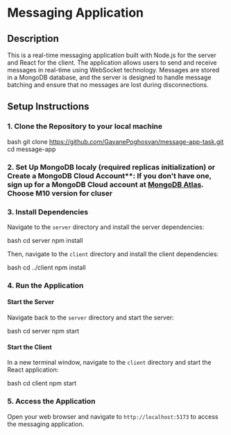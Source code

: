 # Messaging Application

## Description

This is a real-time messaging application built with Node.js for the server and React for the client. The application allows users to send and receive messages in real-time using WebSocket technology. Messages are stored in a MongoDB database, and the server is designed to handle message batching and ensure that no messages are lost during disconnections.

## Setup Instructions

### 1. Clone the Repository to your local machine

bash
git clone https://github.com/GayanePoghosyan/message-app-task.git
cd message-app

### 2. Set Up MongoDB localy (required replicas initialization) or Create a MongoDB Cloud Account**: If you don't have one, sign up for a MongoDB Cloud account at [MongoDB Atlas](https://www.mongodb.com/cloud/atlas). Choose M10 version for cluser

### 3. Install Dependencies

Navigate to the `server` directory and install the server dependencies:

bash
cd server
npm install

Then, navigate to the `client` directory and install the client dependencies:

bash
cd ../client
npm install


### 4. Run the Application

#### Start the Server

Navigate back to the `server` directory and start the server:

bash
cd server
npm start


#### Start the Client

In a new terminal window, navigate to the `client` directory and start the React application:

bash
cd client
npm start

### 5. Access the Application

Open your web browser and navigate to `http://localhost:5173` to access the messaging application.

